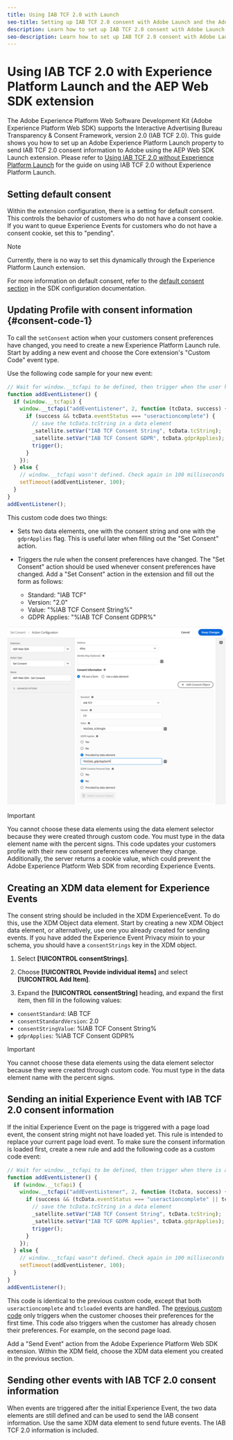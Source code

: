 ```yaml
---
title: Using IAB TCF 2.0 with Launch
seo-title: Setting up IAB TCF 2.0 consent with Adobe Launch and the Adobe Experience Platform Web SDK
description: Learn how to set up IAB TCF 2.0 consent with Adobe Launch and Adobe Experience Platform Web SDK
seo-description: Learn how to set up IAB TCF 2.0 consent with Adobe Launch and Adobe Experience Platform Web SDK
---
```


# Using IAB TCF 2.0 with Experience Platform Launch and the AEP Web SDK extension

The Adobe Experience Platform Web Software Development Kit (Adobe Experience Platform Web SDK) supports the Interactive Advertising Bureau Transparency & Consent Framework, version 2.0 (IAB TCF 2.0). This guide shows you how to set up an Adobe Experience Platform Launch property to send IAB TCF 2.0 consent information to Adobe using the AEP Web SDK Launch extension. Please refer to [Using IAB TCF 2.0 without Experience Platform Launch](./without-launch.md) for the guide on using IAB TCF 2.0 without Experience Platform Launch.

## Setting default consent

Within the extension configuration, there is a setting for default consent. This controls the behavior of customers who do not have a consent cookie. If you want to queue Experience Events for customers who do not have a consent cookie, set this to "pending".

>[!NOTE]
>
>Currently, there is no way to set this dynamically through the Experience Platform Launch extension.

For more information on default consent, refer to the [default consent section](../fundamentals/configuring-the-sdk.md#default-consent) in the SDK configuration documentation.

## Updating Profile with consent information {#consent-code-1}

To call the `setConsent` action when your customers consent preferences have changed, you need to create a new Experience Platform Launch rule. Start by adding a new event and choose the Core extension's "Custom Code" event type.

Use the following code sample for your new event:

```javascript
// Wait for window.__tcfapi to be defined, then trigger when the user has completed their consent and preferences.
function addEventListener() {
  if (window.__tcfapi) {
    window.__tcfapi("addEventListener", 2, function (tcData, success) {
      if (success && tcData.eventStatus === "useractioncomplete") {
        // save the tcData.tcString in a data element
        _satellite.setVar("IAB TCF Consent String", tcData.tcString);
        _satellite.setVar("IAB TCF Consent GDPR", tcData.gdprApplies);
        trigger();
      }
    });
  } else {
    // window.__tcfapi wasn't defined. Check again in 100 milliseconds
    setTimeout(addEventListener, 100);
  }
}
addEventListener();
```

This custom code does two things:

* Sets two data elements, one with the consent string and one with the `gdprApplies` flag. This is useful later when filling out the "Set Consent" action. 

* Triggers the rule when the consent preferences have changed. The "Set Consent" action should be used whenever consent preferences have changed. Add a "Set Consent" action in the extension and fill out the form as follows:

  * Standard: "IAB TCF"
  * Version: "2.0"
  * Value: "%IAB TCF Consent String%"
  * GDPR Applies: "%IAB TCF Consent GDPR%"

![IAB Set Consent Action](../../../assets/iab_set_consent_action.png)

>[!IMPORTANT]
>
>You cannot choose these data elements using the data element selector because they were created through custom code. You must type in the data element name with the percent signs. This code updates your customers profile with their new consent preferences whenever they change. Additionally, the server returns a cookie value, which could prevent the Adobe Experience Platform Web SDK from recording Experience Events.

## Creating an XDM data element for Experience Events

The consent string should be included in the XDM ExperienceEvent. To do this, use the XDM Object data element. Start by creating a new XDM Object data element, or alternatively, use one you already created for sending events. If you have added the Experience Event Privacy mixin to your schema, you should have a `consentStrings` key in the XDM object. 

1. Select **[!UICONTROL consentStrings]**.

1. Choose **[!UICONTROL Provide individual items]** and select **[!UICONTROL Add Item]**. 

1. Expand the **[!UICONTROL consentString]** heading, and expand the first item, then fill in the following values:

  * `consentStandard`: IAB TCF
  * `consentStandardVersion`: 2.0
  * `consentStringValue`: %IAB TCF Consent String%
  * `gdprApplies`: %IAB TCF Consent GDPR%

>[!IMPORTANT]
>
>You cannot choose these data elements using the data element selector because they were created through custom code. You must type in the data element name with the percent signs.

## Sending an initial Experience Event with IAB TCF 2.0 consent information

If the initial Experience Event on the page is triggered with a page load event, the consent string might not have loaded yet. This rule is intended to replace your current page load event. To make sure the consent information is loaded first, create a new rule and add the following code as a custom code event:

```javascript
// Wait for window.__tcfapi to be defined, then trigger when there is a consent string
function addEventListener() {
  if (window.__tcfapi) {
    window.__tcfapi("addEventListener", 2, function (tcData, success) {
      if (success && (tcData.eventStatus === "useractioncomplete" || tcData.eventStatus === "tcloaded")) {
        // save the tcData.tcString in a data element
        _satellite.setVar("IAB TCF Consent String", tcData.tcString);
        _satellite.setVar("IAB TCF GDPR Applies", tcData.gdprApplies);
        trigger();
      }
    });
  } else {
    // window.__tcfapi wasn"t defined. Check again in 100 milliseconds
    setTimeout(addEventListener, 100);
  }
}
addEventListener();
```

This code is identical to the previous custom code, except that both `useractioncomplete` and `tcloaded` events are handled. The [previous custom code](#consent-code-1) only triggers when the customer chooses their preferences for the first time. This code also triggers when the customer has already chosen their preferences. For example, on the second page load.

Add a "Send Event" action from the Adobe Experience Platform Web SDK extension. Within the XDM field, choose the XDM data element you created in the previous section.

## Sending other events with IAB TCF 2.0 consent information

When events are triggered after the initial Experience Event, the two data elements are still defined and can be used to send the IAB consent information. Use the same XDM data element to send future events. The IAB TCF 2.0 information is included.